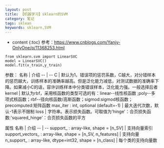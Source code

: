 ```yaml
---
layout: post
title: 【机器学习】sklearn的SVM
category: 笔记
tags: sklean
keywords: sklearn,SVM
---
```

* content
{:toc}
参考：<https://www.cnblogs.com/Yanjy-OnlyOne/p/11368253.html>

```
from sklearn.svm import LinearSVC
model = LinearSVC()
model.fit(x_train,y_train)
```


参数：
名称 | 介绍
-- | --
C | 默认为1，错误项的惩罚系数，C越大，对分错样本的惩罚越大，训练样本的准确率越高。但是泛化能力减低，对测试数据的准确率下降。如果减小C的话，容许训练样本中分类错误样本，泛化能力强。一般选择后者
kernel | 默认为rbf，采用核函数的类型可选的有：linear--线性核函数 ;poly--多项式核函数；rbf--径向核函数/高斯函数；sigmod:sigmod核函数；precomputed:矩阵函数
max_iter : int, optional (default=-1) | 最大迭代次数，默认-1表示不限制
loss | 字符串。表示损失函数。可取值为'hinge'：合页损失函数:'squared_hinge'：合页损失函数的平方



属性
名称 | 介绍
-- | --
support_ : array-like, shape = [n_SV] | 支持向量索引
support_vectors_ : array-like, shape = [n_SV, n_features] | 支持向量
n_support_ : array-like, dtype=int32, shape = [n_class] | 每个类的支持向量数
